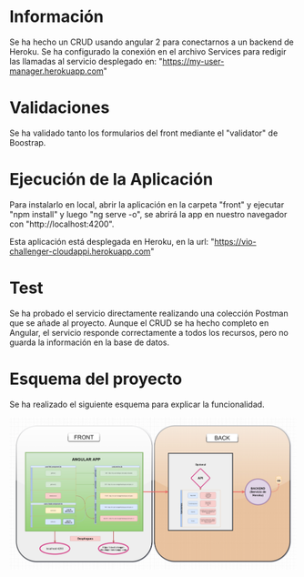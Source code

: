 # Información
Se ha hecho un CRUD usando angular 2 para conectarnos a un backend de Heroku. Se ha configurado la conexión en el archivo Services para redigir las llamadas al servicio desplegado en: "https://my-user-manager.herokuapp.com"

# Validaciones
Se ha validado tanto los formularios del front mediante el "validator" de Boostrap.


# Ejecución de la Aplicación
Para instalarlo en local, abrir la aplicación en la carpeta "front" y ejecutar "npm install" y luego "ng serve -o", se abrirá la app en nuestro navegador con "http://localhost:4200".

Esta aplicación está desplegada en Heroku, en la url: "https://vio-challenger-cloudappi.herokuapp.com"

# Test
Se ha probado el servicio directamente realizando una colección Postman que se añade al proyecto. Aunque el CRUD se ha hecho completo en Angular, el servicio responde correctamente a todos los recursos, pero no guarda la información en la base de datos.

# Esquema del proyecto
Se ha realizado el siguiente esquema para explicar la funcionalidad.

![Esquema](https://github.com/VioletaMontesino/vio-challenger-cloudappi/blob/master/src/assets/angular_log.png)


